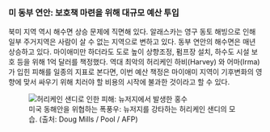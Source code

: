 ### 미 동부 연안: 보호책 마련을 위해 대규모 예산 투입

북미 지역 역시 해수면 상승 문제에 직면해 있다. 알래스카는 영구 동토 해빙으로 인해 일부 주거지역은 사람이 살 수 없는 지역으로 변하고 있다. 동부 연안의 해수면은 매년 상승하고 있다. 마이애미만 하더라도 도로 높이 상향조정, 펌프장 설치, 하수도 시설 보호 등을 위해 1억 달러를 책정했다. 역대 최악의 허리케인 하비(Harvey) 와 어마(Irma) 가 입힌 피해를 일종의 지표로 본다면, 이번 예산 책정은 마이애미 지역이 기후변화의 영향에 맞서 싸우기 위해 치러야 할 비용의 시작에 불과한 것이라고 할 수 있다.

<figure>
  <img alt="허리케인 샌디로 인한 피해: 뉴저지에서 발생한 홍수" src="/assets/content/usa.jpg" />
  <figcaption> 미국 동해안을 위협하는 폭풍우: 뉴저지를 강타하는 허리케인 샌디의 모습. (출처:&nbsp;Doug&nbsp;Mills&nbsp;/&nbsp;Pool&nbsp;/&nbsp;AFP) </figcaption>
</figure>

